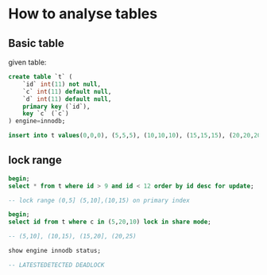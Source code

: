 # How to analyse tables

## Basic table

given table:

```sql
create table `t` (
    `id` int(11) not null,
    `c` int(11) default null,
    `d` int(11) default null,
    primary key (`id`),
    key `c` (`c`)
) engine=innodb;

insert into t values(0,0,0), (5,5,5), (10,10,10), (15,15,15), (20,20,20), (25,25,25);
```

## lock range

```sql
begin;
select * from t where id > 9 and id < 12 order by id desc for update;

-- lock range (0,5] (5,10],(10,15) on primary index
```

```sql
begin;
select id from t where c in (5,20,10) lock in share mode;

-- (5,10], (10,15), (15,20], (20,25)
```

```sql
show engine innodb status;

-- LATESTEDETECTED DEADLOCK
```
